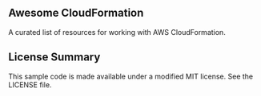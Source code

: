 ## Awesome CloudFormation

A curated list of resources for working with AWS CloudFormation.

## License Summary

This sample code is made available under a modified MIT license. See the LICENSE file.
